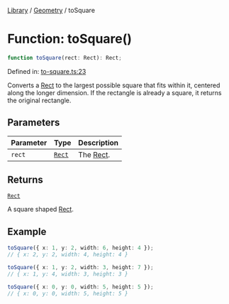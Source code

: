 <!-- markdownlint-disable -->
<!-- cspell: disable -->
[Library](../index.md) / [Geometry](./index.md) / toSquare

# Function: toSquare()

```ts
function toSquare(rect: Rect): Rect;
```

Defined in: [to-square.ts:23](https://github.com/technobuddha/library/blob/main/src/to-square.ts#L23)

Converts a [Rect](Rect.md) to the largest possible square that fits within it,
centered along the longer dimension. If the rectangle is already a square,
it returns the original rectangle.

## Parameters

| Parameter | Type | Description |
| ------ | ------ | ------ |
| `rect` | [`Rect`](Rect.md) | The [Rect](Rect.md). |

## Returns

[`Rect`](Rect.md)

A square shaped [Rect](Rect.md).

## Example

```typescript
toSquare({ x: 1, y: 2, width: 6, height: 4 });
// { x: 2, y: 2, width: 4, height: 4 }

toSquare({ x: 1, y: 2, width: 3, height: 7 });
// { x: 1, y: 4, width: 3, height: 3 }

toSquare({ x: 0, y: 0, width: 5, height: 5 });
// { x: 0, y: 0, width: 5, height: 5 }
```

